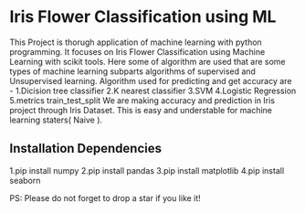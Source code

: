 # Iris Flower Classification using ML
This Project is thorugh application of machine learning with python programming. It focuses on Iris Flower Classification using Machine Learning with scikit tools. Here some of algorithm are used that are some types of machine learning subparts algorithms of supervised and Unsupervised learning. Algorithm used for predicting and get accuracy are -
1.Dicision tree classifier
2.K nearest classifier
3.SVM
4.Logistic Regression
5.metrics
train_test_split We are making accuracy and prediction in Iris project through Iris Dataset. This is easy and understable for machine learning staters( Naive ).

## Installation Dependencies
1.pip install numpy
2.pip install pandas
3.pip install matplotlib
4.pip install seaborn

PS: Please do not forget to drop a star if you like it!
